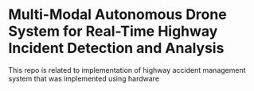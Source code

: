 # Multi-Modal Autonomous Drone System for Real-Time Highway Incident Detection and Analysis

This repo is related to implementation of highway accident management system that was implemented using hardware
